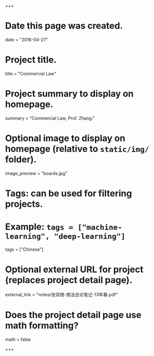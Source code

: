﻿+++
# Date this page was created.
date = "2016-04-27"

# Project title.
title = "Commercial Law"

# Project summary to display on homepage.
summary = "Commercial Law, Prof. Zhang."

# Optional image to display on homepage (relative to `static/img/` folder).
image_preview = "boards.jpg"

# Tags: can be used for filtering projects.
# Example: `tags = ["machine-learning", "deep-learning"]`
tags = ["Chinese"]

# Optional external URL for project (replaces project detail page).
external_link = "notes/张双根-商法总论笔记-13年春.pdf"

# Does the project detail page use math formatting?
math = false

+++

